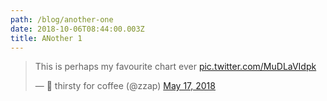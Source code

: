 ```yaml
---
path: /blog/another-one
date: 2018-10-06T08:44:00.003Z
title: ANother 1
---
```

<blockquote class="twitter-tweet" data-lang="en"><p lang="en" dir="ltr">This is perhaps my favourite chart ever <a href="https://t.co/MuDLaVIdpk">pic.twitter.com/MuDLaVIdpk</a></p>&mdash; 🍒 thirsty for coffee (@zzap) <a href="https://twitter.com/zzap/status/996905819756212224?ref_src=twsrc%5Etfw">May 17, 2018</a></blockquote>
<script async src="https://platform.twitter.com/widgets.js" charset="utf-8"></script>
